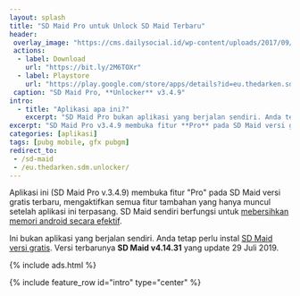```yaml
---
layout: splash
title: "SD Maid Pro untuk Unlock SD Maid Terbaru"
header:
 overlay_image: "https://cms.dailysocial.id/wp-content/uploads/2017/09/df21f76ee7a9c90ea49e3e588675686f_Aplikasi-SD-Maid-untuk-Android.png"
 actions:
  - label: Download
    url: "https://bit.ly/2M6TOXr"
  - label: Playstore
    url: "https://play.google.com/store/apps/details?id=eu.thedarken.sdm.unlocker"
 caption: "SD Maid Pro, **Unlocker** v3.4.9"
intro:
  - title: "Aplikasi apa ini?"
    excerpt: "SD Maid Pro bukan aplikasi yang berjalan sendiri. Anda tetap perlu instal **SD Maid versi gratis**"
excerpt: "SD Maid Pro v3.4.9 membuka fitur **Pro** pada SD Maid versi gratis." 
categories: [aplikasi]
tags: [pubg mobile, gfx pubgm]
redirect_to:
 - /sd-maid
 - /eu.thedarken.sdm.unlocker/
---
```

Aplikasi ini (SD Maid Pro v.3.4.9) membuka fitur "Pro" pada SD Maid versi gratis terbaru, mengaktifkan semua fitur tambahan yang hanya muncul setelah aplikasi ini terpasang. SD Maid sendiri berfungsi untuk [mebersihkan memori android secara efektif](https://www.knoacc.org/2019/08/cara-melegakan-memori-android-dengan-sd-maid.html).

Ini bukan aplikasi yang berjalan sendiri. Anda tetap perlu instal [SD Maid versi gratis](https://play.google.com/store/apps/details?id=eu.thedarken.sdm). Versi terbarunya **SD Maid v4.14.31** yang update 29 Juli 2019.  

{% include ads.html %}

{% include feature_row id="intro" type="center" %}

